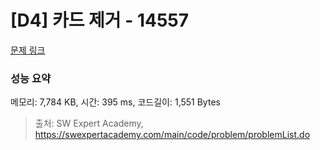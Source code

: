 # [D4] 카드 제거 - 14557 

[문제 링크](https://swexpertacademy.com/main/code/problem/problemDetail.do?contestProbId=AYGt7M5qAbkDFARC) 

### 성능 요약

메모리: 7,784 KB, 시간: 395 ms, 코드길이: 1,551 Bytes



> 출처: SW Expert Academy, https://swexpertacademy.com/main/code/problem/problemList.do